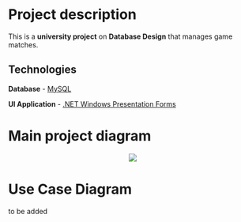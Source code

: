 # Project description

This is a **university project** on **Database Design** that manages game matches. 

## Technologies

**Database** - [MySQL](https://www.mysql.com/)

**UI Application** - [.NET Windows Presentation Forms](https://docs.microsoft.com/en-us/dotnet/framework/wpf/index)

# Main project diagram

<p align="center">
  <img src="https://i.imgur.com/IUD2y8h.png" />
</p>

# Use Case Diagram

to be added
